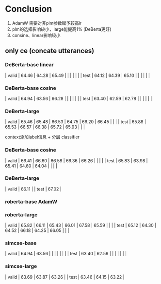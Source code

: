 
# Conclusion
1. AdamW 需要对非plm参数赋予较高lr
2. plm的选择影响较小，large能提高1% (DeBerta更好)
3. consine、linear影响较小

## only ce (concate utterances)
### DeBerta-base linear
| valid | 64.46 | 64.28 | 65.49 |  |  |  |  |  |
| test  | 64.12 | 64.39 | 65.10 |  |  |  |  |  |
### DeBerta-base cosine
| valid | 64.94 | 63.56 | 66.28 |  |  |  |  |  |
| test  | 63.40 | 62.59 | 62.78 |  |  |  |  |  |

### DeBerta-large
| valid | 65.46 | 65.48 | 66.53 | 64.75 | 66.20 | 66.45 |  |  |
| test  | 65.88 | 65.53 | 66.57 | 66.38 | 65.72 | 65.93 |  |  |

context添加label信息 + 分层 classifier
### DeBerta-base cosine
| valid | 66.41 | 66.60 | 66.58 | 66.36 | 66.26 |  |  |  |
| test  | 65.83 | 63.98 | 65.41 | 64.60 | 64.04 |  |  |  |
### DeBerta-large
| valid | 66.11 | 
| test  | 67.02 | 

### roberta-base AdamW


### roberta-large
| valid | 65.82 | 66.11 | 65.43 | 66.01 | 67.58 | 65.59 |  |  |
| test  | 65.12 | 64.30 | 64.52 | 66.18 | 64.25 | 66.05 |  |  |

### simcse-base
| valid | 64.94 | 63.56 |  |  |  |  |  |  |
| test  | 63.40 | 62.59 |  |  |  |  |  |  |
### simcse-large
| valid | 63.69 | 63.87 | 63.26 | 
| test  | 63.46 | 64.15 | 63.22 |